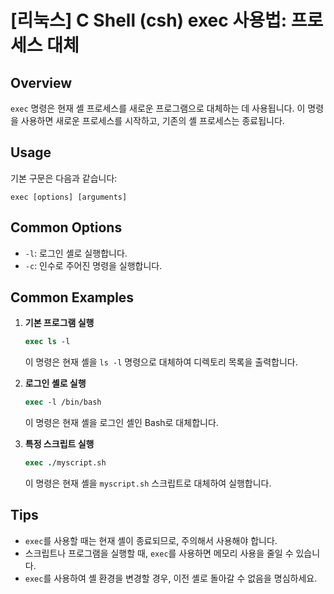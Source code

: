 # [리눅스] C Shell (csh) exec 사용법: 프로세스 대체

## Overview
`exec` 명령은 현재 셸 프로세스를 새로운 프로그램으로 대체하는 데 사용됩니다. 이 명령을 사용하면 새로운 프로세스를 시작하고, 기존의 셸 프로세스는 종료됩니다.

## Usage
기본 구문은 다음과 같습니다:

```
exec [options] [arguments]
```

## Common Options
- `-l`: 로그인 셸로 실행합니다.
- `-c`: 인수로 주어진 명령을 실행합니다.

## Common Examples
1. **기본 프로그램 실행**
   ```csh
   exec ls -l
   ```
   이 명령은 현재 셸을 `ls -l` 명령으로 대체하여 디렉토리 목록을 출력합니다.

2. **로그인 셸로 실행**
   ```csh
   exec -l /bin/bash
   ```
   이 명령은 현재 셸을 로그인 셸인 Bash로 대체합니다.

3. **특정 스크립트 실행**
   ```csh
   exec ./myscript.sh
   ```
   이 명령은 현재 셸을 `myscript.sh` 스크립트로 대체하여 실행합니다.

## Tips
- `exec`를 사용할 때는 현재 셸이 종료되므로, 주의해서 사용해야 합니다.
- 스크립트나 프로그램을 실행할 때, `exec`를 사용하면 메모리 사용을 줄일 수 있습니다.
- `exec`를 사용하여 셸 환경을 변경할 경우, 이전 셸로 돌아갈 수 없음을 명심하세요.
